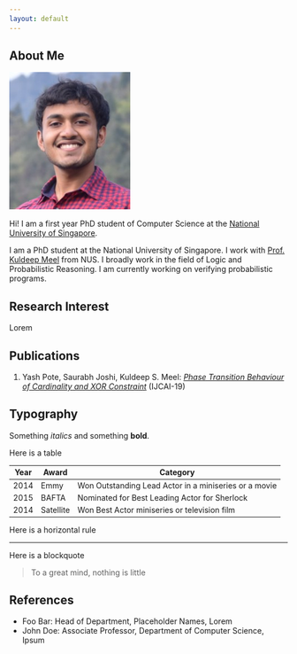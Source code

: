 ```yaml
---
layout: default
---
```


## About Me

<img class="profile-picture" src="yash.jpg">

Hi! I am a first year PhD student of Computer Science at the [National University of Singapore]().

I am a PhD student at the National University of Singapore. I work with [Prof. Kuldeep Meel](https://www.comp.nus.edu.sg/~meel/) from NUS. I broadly work in the field of Logic and Probabilistic Reasoning. I am currently working on verifying probabilistic programs.

## Research Interest

Lorem

## Publications

1. Yash Pote, Saurabh Joshi, Kuldeep S. Meel: *[Phase Transition Behaviour of Cardinality and XOR Constraint]()* (IJCAI-19)

## Typography

Something *italics* and something **bold**.

Here is a table

Year | Award | Category
-----|-------|--------
2014 | Emmy  | Won Outstanding Lead Actor in a miniseries or a movie
2015 | BAFTA | Nominated for Best Leading Actor for Sherlock
2014 | Satellite | Won Best Actor miniseries or television film

Here is a horizontal rule

---

Here is a blockquote

> To a great mind, nothing is little

## References

* Foo Bar: Head of Department, Placeholder Names, Lorem
* John Doe: Associate Professor, Department of Computer Science, Ipsum
